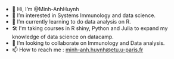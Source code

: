 - 👋 Hi, I’m @Minh-AnhHuynh
- 👀 I’m interested in Systems Immunology and data science.
- 🌱 I’m currently learning to do data analysis on R.
- 🛠️ I'm taking courses in R shiny, Python and Julia to expand my knowledge of data science on datacamp.
- 💞️ I’m looking to collaborate on Immunology and Data analysis.
- 📫 How to reach me : minh-anh.huynh@etu.u-paris.fr

<!---
Minh-AnhHuynh/Minh-AnhHuynh is a ✨ special ✨ repository because its `README.md` (this file) appears on your GitHub profile.
You can click the Preview link to take a look at your changes.
--->
